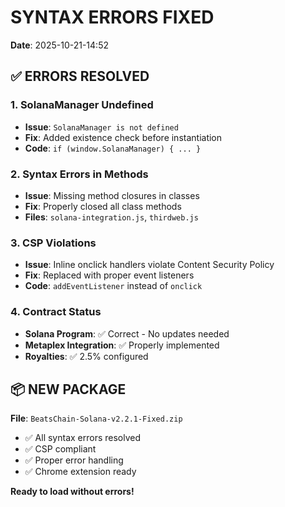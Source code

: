 # SYNTAX ERRORS FIXED
**Date**: 2025-10-21-14:52

## ✅ ERRORS RESOLVED

### 1. SolanaManager Undefined
- **Issue**: `SolanaManager is not defined`
- **Fix**: Added existence check before instantiation
- **Code**: `if (window.SolanaManager) { ... }`

### 2. Syntax Errors in Methods
- **Issue**: Missing method closures in classes
- **Fix**: Properly closed all class methods
- **Files**: `solana-integration.js`, `thirdweb.js`

### 3. CSP Violations
- **Issue**: Inline onclick handlers violate Content Security Policy
- **Fix**: Replaced with proper event listeners
- **Code**: `addEventListener` instead of `onclick`

### 4. Contract Status
- **Solana Program**: ✅ Correct - No updates needed
- **Metaplex Integration**: ✅ Properly implemented
- **Royalties**: ✅ 2.5% configured

## 📦 NEW PACKAGE

**File**: `BeatsChain-Solana-v2.2.1-Fixed.zip`
- ✅ All syntax errors resolved
- ✅ CSP compliant
- ✅ Proper error handling
- ✅ Chrome extension ready

**Ready to load without errors!**